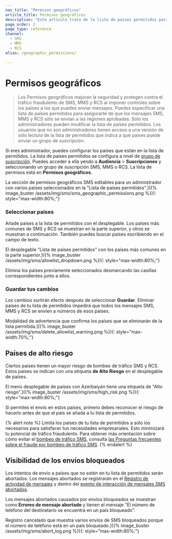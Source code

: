 ```yaml
---
nav_title: "Permisos geográficos"
article_title: Permisos geográficos
description: "Este artículo trata de la lista de países permitidos para los Permisos Geográficos, que te permite elegir a qué países se pueden entregar SMS, MMS y RCS."
page_order: 2
page_type: reference
channel:
  - SMS
  - MMS
  - RCS
alias: /geographic_permissions/
  
---
```


# Permisos geográficos

> Los Permisos geográficos mejoran la seguridad y protegen contra el tráfico fraudulento de SMS, MMS y RCS al imponer controles sobre los países a los que puedes enviar mensajes. Puedes especificar una lista de países permitidos para asegurarte de que los mensajes SMS, MMS y RCS sólo se envían a las regiones aprobadas. Sólo los administradores pueden modificar la lista de países permitidos. Los usuarios que no son administradores tienen acceso a una versión de sólo lectura de la lista de permitidos que indica a qué países puede enviar un grupo de suscripción.

Si eres administrador, puedes configurar los países que están en la lista de permitidos. La lista de países permitidos se configura a nivel de [grupo de suscripción]({{site.baseurl}}/sms_rcs_subscription_groups/). Puedes acceder a ella yendo a **Audiencia** > **Suscripciones** y seleccionando un grupo de suscripción SMS, MMS o RCS. La lista de permisos está en **Permisos geográficos**.

La sección de permisos geográficos SMS editables para un administrador con varios países seleccionados en la "Lista de países permitidos".]({% image_buster /assets/img/sms/sms_geographic_permissions.png %}){: style="max-width:80%;"}

### Seleccionar países

Añade países a la lista de permitidos con el desplegable. Los países más comunes de SMS y RCS se muestran en la parte superior, y otros se muestran a continuación. También puedes buscar países escribiendo en el campo de texto.

El desplegable "Lista de países permitidos" con los países más comunes en la parte superior.]({% image_buster /assets/img/sms/allowlist_dropdown.png %}){: style="max-width:80%;"}

Elimina los países previamente seleccionados desmarcando las casillas correspondientes junto a ellos.

### Guardar tus cambios

Los cambios surtirán efecto después de seleccionar **Guardar**. Eliminar países de tu lista de permitidos impedirá que todos los mensajes SMS, MMS y RCS se envíen a números de esos países.

Modalidad de advertencia que confirma los países que se eliminarán de la lista permitida.]({% image_buster /assets/img/sms/delete_allowlist_warning.png %}){: style="max-width:70%;"}

## Países de alto riesgo

Ciertos países tienen un mayor riesgo de bombeo de tráfico SMS y RCS. Estos países se indican con una etiqueta **de Alto Riesgo** en el desplegable de países.

El menú desplegable de países con Azerbaiyán tiene una etiqueta de "Alto riesgo".]({% image_buster /assets/img/sms/high_risk.png %}){: style="max-width:80%;"}

Si permites el envío en estos países, primero debes reconocer el riesgo de hacerlo antes de que el país se añada a tu lista de permitidos.

{% alert note %}
Limita los países de tu lista de permitidos a sólo los necesarios para satisfacer tus necesidades empresariales. Esto minimizará tu potencial de tráfico fraudulento. Para obtener más orientación sobre cómo evitar el [bombeo de tráfico SMS]({{site.baseurl}}/sms_traffic_pumping_fraud/), consulta [las Preguntas frecuentes sobre el fraude por bombeo de tráfico SMS]({{site.baseurl}}/sms_traffic_pumping_fraud/).
{% endalert %}

## Visibilidad de los envíos bloqueados

Los intentos de envío a países que no estén en tu lista de permitidos serán abortados. Los mensajes abortados se registrarán en el [Registro de actividad de mensajes]({{site.baseurl}}/user_guide/administrative/app_settings/message_activity_log_tab/) y dentro del [evento de interacción de mensajes SMS abortados]({{site.baseurl}}/user_guide/data/braze_currents/event_glossary/message_engagement_events/). 

Los mensajes abortados causados por envíos bloqueados se muestran como **Errores de mensaje abortado** y tienen el mensaje "El número de teléfono del destinatario se encuentra en un país bloqueado".

Registro cancelado que muestra varios envíos de SMS bloqueados porque el número de teléfono está en un país bloqueado.]({% image_buster /assets/img/sms/abort_log.png %}){: style="max-width:80%;"}

